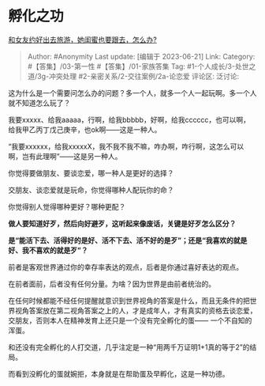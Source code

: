 # 孵化之功
[和女友约好出去旅游，她闺蜜也要跟去，怎么办?](https://www.zhihu.com/question/602584344/answer/3082908862)

> Author: #Anonymity
> Last update: [编辑于 2023-06-21]
> Link:
> Category: #【答集】/03-第一性 #【答集】/01-家族答集
> Tag: #1-个人成长/3-处世之道/3g-冲突处理 #2-亲密关系/2-交往案例/2a-论恋爱
> 评论区:
> 泛讨论:

这为什么是一个需要问怎么办的问题？多一个人，就多一个人一起玩啊。多一个人就不知道怎么玩了？

我要xxxxx、给我aaaaa，行啊，给我bbbbb，好啊，给我cccccc，也可以啊，给我甲乙丙丁戊己庚辛，也ok啊——这是一种人。

“我要xxxxxx，给我xxxxxX，我不我不我不嘛，咋办啊，咋行啊，这怎么可以啊，岂有此理啊”——这是另一种人。

你觉得要做朋友、要谈恋爱，哪一种人是更好的选择？

交朋友、谈恋爱就是玩命，你觉得哪种人配玩你的命？

你觉得别人觉得哪种更好？哪种更配？

**做人要知道好歹，然后向好避歹，这听起来像废话，关键是好歹怎么区分？**

**是“能活下去、活得好的是好、活不下去、活不好的是歹”；还是“我喜欢的就是好、我不喜欢的就是歹”？**

前者是客观世界通过你的幸存率表达的观点，后者是你通过喜好表达的观点。

在前者面前，后者没有任何分量。为啥？因为世界是由前者统治的。

在任何时候都能不经任何提醒就意识到世界视角的答案是什么，而且无条件的把世界视角答案放在第二视角答案之上的人，才是成年人，才有真实的资格去谈恋爱，交朋友，否则本人在精神发育上还只是一个没有完全孵化的蛋—— 一个不自知的浑蛋。

和还没有完全孵化的人打交道，几乎注定是一种“用两千万证明1+1真的等于2”的结局。

而看到没孵化的蛋就婉拒，本身就是在帮助蛋及早孵化，这是一种功德。
